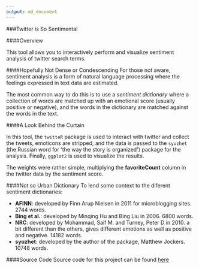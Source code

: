 ```yaml
---
output: md_document
---
```

###Twitter is So Sentimental

####Overview

This tool allows you to interactively perform and visualize sentiment analysis of twitter search terms.

####Hopefully Not Dense or Condescending
For those not aware, sentiment analysis is a form of natural language processing where the feelings expressed in text data are estimated. 

The most common way to do this is to use a *sentiment dictionary* where a collection of words are matched up with an emotional score (usually positive or negative), and the words in the dictionary are matched against the words in the text.

####A Look Behind the Curtain

In this tool, the `twitteR` package is used to interact with twitter and collect the tweets, emoticons are stripped, and the data is passed to the `syuzhet` (the Russian word for 'the way the story is organized') package for the analysis. Finally, `ggplot2` is used to visualize the results.

The weights were rather simple, multiplying the **favoriteCount** column in the twitter data by the sentiment score.

####Not so Urban Dictionary
To lend some context to the diferent sentiment dictionaries:

* **AFINN**: developed  by Finn Arup Nielsen in 2011 for microblogging sites. 2744 words.
* **Bing et al.**: developed by Minqing Hu and Bing Liu in 2006. 6800 words.
* **NRC**: developed by Mohammad, Saif M. and Turney, Peter D in 2010. a bit different than the others, gives different emotions as well as positive and negative. 14182 words.
* **syuzhet**: developed by the author of the package, Matthew Jockers. 10748 words.  

####Source Code
Source code for this project can be found [here](https://github.com/pearstearns/Shiny-Twitter-Sentiment-Analysis)
